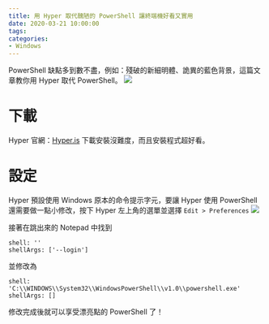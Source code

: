 ```yaml
---
title: 用 Hyper 取代醜陋的 PowerShell 讓終端機好看又實用
date: 2020-03-21 10:00:00
tags:
categories:
- Windows
---
```

PowerShell 缺點多到數不盡，例如：殘破的新細明體、詭異的藍色背景，這篇文章教你用 Hyper 取代 PowerShell。
![](https://b80q1w.bn.files.1drv.com/y4mM_1661KnGljH_BO3Szh9rja4f-roX1L-pswYAX65bdOx8onkEl_D_2W_irCbq-xOpHBLUyFuTu-ezB8bKXeyLeUFtXNtzGAimJhj_rZVzoSnIrYErb7wi_Z7Wwak0R2sOC7L3tEg2uzCRM3Ga_uE1ssTlZVPkRXiompBccYAGxxldUurl2Z8Y10OG6qjLgyjqc1nYJHiMabgyu_Sb6LI-w)
<!--more-->
# 下載
Hyper 官網：[Hyper.is](https://hyper.is/)
下載安裝沒難度，而且安裝程式超好看。

# 設定
Hyper 預設使用 Windows 原本的命令提示字元，要讓 Hyper 使用 PowerShell 還需要做一點小修改，按下 Hyper 左上角的選單並選擇 `Edit > Preferences`
![](https://b82pyg.bn.files.1drv.com/y4msT_BtHM6sLunRc7-W3pkTF1GT8ouioP-5vz7eJk6kwtQ9jpfVfoxO25x79HV3aD5ZdeI4ZyAXp7pj8yNuuCm-0MpVhfrkxf7fkqcyPxn4zwD4XFbARMo6vUhAanWtf0Qa_Ch1kEiW7EaFp90b4BimzCZVq54aJdnaelJf2x-g5Jdmyu7lSoo7kRPtJlnfoGXpNRX4QeCDeTxWl61_NF5hA)

接著在跳出來的 Notepad 中找到 
```
shell: ''
shellArgs: ['--login']
```

並修改為
```
shell: 'C:\\WINDOWS\\System32\\WindowsPowerShell\\v1.0\\powershell.exe'
shellArgs: []
```

修改完成後就可以享受漂亮點的 PowerShell 了！